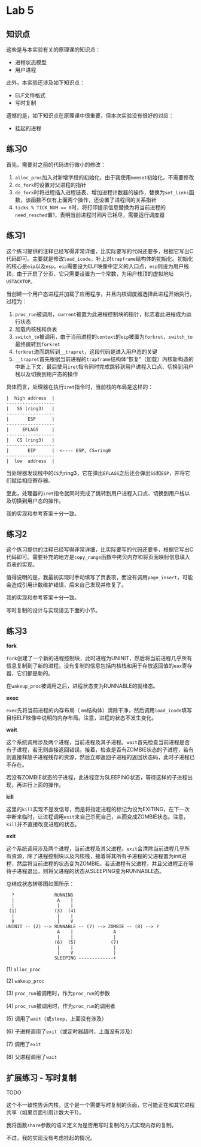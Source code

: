 # Lab 5

## 知识点

这些是与本实验有关的原理课的知识点：

* 进程状态模型
* 用户进程

此外，本实验还涉及如下知识点：

* ELF文件格式
* 写时复制

遗憾的是，如下知识点在原理课中很重要，但本次实验没有很好的对应：

* 挂起的进程

## 练习0

首先，需要对之前的代码进行微小的修改：

1. `alloc_proc`加入对新增字段的初始化，由于我使用`memset`初始化，不需要修改
2. `do_fork`时设置对父进程的指针
3. `do_fork`时将进程插入进程链表、增加进程计数器的操作，替换为`set_links`函数，该函数不仅有上面两个操作，还设置了进程间的关系指针
4. `ticks % TICK_NUM == 0`时，将打印提示信息替换为将当前进程的`need_resched`置1，表明当前进程时间片已耗尽，需要运行调度器

## 练习1

这个练习提供的注释已经写得非常详细，比实际要写的代码还要多，根据它写出C代码即可。主要就是修改`load_icode`，补上对`trapframe`结构体的初始化。初始化的核心是`eip`以及`esp`。`eip`需要设为ELF映像中定义的入口点，`esp`则设为用户栈顶，由于开启了分页，它只需要设置为一个常数，为用户栈顶的虚拟地址`USTACKTOP`。

当创建一个用户态进程并加载了应用程序，并且内核调度器选择此进程开始执行，过程为：

1. `proc_run`被调用，`current`被置为此进程控制块的指针，标志着此进程成为运行状态
2. 加载内核栈和页表
3. `switch_to`被调用，由于当前进程的`context`的`eip`被置为`forkret`，`switch_to`最终跳转到`forkret`
4. `forkret`进而跳转到`__trapret`，这段代码是进入用户态的关键
5. `__trapret`首先根据当前进程的`trapframe`结构体“恢复”（加载）内核新构造的中断上下文，最后使用`iret`指令同时完成跳转到用户进程入口点、切换到用户栈以及切换到用户态的操作

具体而言，处理器在执行`iret`指令时，当前栈的布局是这样的：

```
|  high address  |
------------------
|   SS (ring3)   |
------------------
|       ESP      |
------------------
|     EFLAGS     |
------------------
|   CS (ring3)   |
------------------
|       EIP      |  <---- ESP, CS=ring0
------------------
|  low  address  |
```

当处理器发现栈中的`CS`为ring3，它在弹出`EFLAGS`之后还会弹出`SS`和`ESP`，并将它们赋给相应寄存器。

至此，处理器的`iret`指令就同时完成了跳转到用户进程入口点、切换到用户栈以及切换到用户态的操作。

我的实现和参考答案十分一致。

## 练习2

这个练习提供的注释已经写得非常详细，比实际要写的代码还要多，根据它写出C代码即可。需要补充的地方是`copy_range`函数中拷贝内存和将页面映射信息填入页表的实现。

值得说明的是，我最初实现时手动填写了页表项，而没有调用`page_insert`，可能会造成引用计数维护错误，后来自己发现并修复了。

我的实现和参考答案十分一致。

写时复制的设计与实现请见下面的小节。

## 练习3

**fork**

`fork`创建了一个新的进程控制块，此时进程为UNINIT，然后将当前进程几乎所有信息复制到了新的进程。没有复制的信息包括内核栈和用于存放返回值的`eax`寄存器，它们都是新的。

在`wakeup_proc`被调用之后，进程状态变为RUNNABLE的就绪态。

**exec**

`exec`先将当前进程的内存布局（  `mm`结构体）清除干净，然后调用`load_icode`填写目标ELF映像中说明的内存布局。注意，进程的状态不发生变化。

**wait**

这个系统调用涉及两个进程，当前进程及其子进程。`wait`首先检查当前进程是否有子进程，若无则直接返回错误。接着，检查是否有ZOMBIE状态的子进程，若有则直接释放子进程残存的资源，然后立即返回子进程的返回状态码，此时子进程已不存在。

若没有ZOMBIE状态的子进程，此进程变为SLEEPING状态，等待这样的子进程出现，再进行上面的操作。

**kill**

这里的`kill`实现不是发信号，而是将指定进程的标记为设为EXITING，在下一次中断来临时，让进程调用`exit`来自己杀死自己，从而变成ZOMBIE状态。注意，`kill`并不直接改变进程的状态。

**exit**

这个系统调用涉及两个进程，当前进程及其父进程。`exit`会清除当前进程几乎所有资源，除了进程控制块以及内核栈，接着将其所有子进程的父进程置为init进程，然后将当前进程的状态变为ZOMBIE。若该进程有父进程，并且父进程正在等待子进程退出，则将父进程的状态从SLEEPING变为RUNNABLE态。

总结成状态转移图如图所示：

```
  ?               RUNNING
  |                A    |
  |                |    |
 (1)              (3)  (4)
  |                |    |
  V                |    V
UNINIT -- (2) --> RUNNABLE -- (7) --> ZOMBIE -- (8) --> ?
                   A    |               A
                   |    |               |
                  (6)  (5)             (7)
                   |    |               |
                   |    V               |
                  SLEEPING -------------+
```

(1) `alloc_proc`

(2) `wakeup_proc`

(3) `proc_run`被调用时，作为`proc_run`的参数

(4) `proc_run`被调用时，作为`proc_run`的调用者

(5) 调用了`wait`（或`sleep`，上面没有涉及）

(6) 子进程调用了`exit`（或定时器超时，上面没有涉及）

(7) 调用了`exit`

(8) 父进程调用了`wait`

## 扩展练习 - 写时复制

TODO

这个不一致性告诉内核，这个是一个需要写时复制的页面，它可能正在和其它进程共享（如果页面引用计数大于1）。

我将函数`share`参数的语义定义为是否用写时复制的方式实现内存的复制。

不过，我的实现没有考虑挂起的情况。